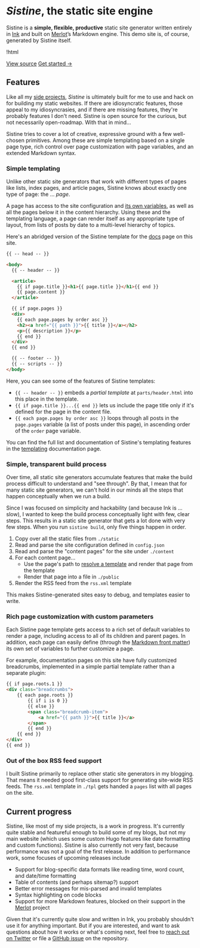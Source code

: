# _Sistine_, the static site engine

Sistine is a **simple, flexible, productive** static site generator written entirely in [Ink](https://dotink.co/) and built on [Merlot](https://github.com/thesephist/merlot)’s Markdown engine. This demo site is, of course, generated by Sistine itself.

!html <p class="button-group">
<a class="button filled" href="https://github.com/thesephist/sistine" target="_blank">View source</a>
<a class="button" href="/start/">Get started &rarr;</a>
</p>

## Features

Like all my [side projects](https://thesephist.com/projects/), _Sistine_ is ultimately built for me to use and hack on for building my static websites. If there are idiosyncratic features, those appeal to my idiosyncrasies, and if there are missing features, they're probably features I don't need. Sistine is open source for the curious, but not necessarily open-roadmap. With that in mind...

Sistine tries to cover a lot of creative, expressive ground with a few well-chosen primitives. Among these are simple templating based on a single page type, rich control over page customization with page variables, and an extended Markdown syntax.

### Simple templating

Unlike other static site generators that work with different types of pages like lists, index pages, and article pages, Sistine knows about exactly one type of page: the ... _page_.

A page has access to the site configuration and [its own variables](/docs/tpl/), as well as all the pages below it in the content hierarchy. Using these and the templating language, a page can render itself as any appropriate type of layout, from lists of posts by date to a multi-level hierarchy of topics.

Here's an abridged version of the Sistine template for the [docs](/docs/) page on this site.

```html
{{ -- head -- }}

<body>
  {{ -- header -- }}

  <article>
    {{ if page.title }}<h1>{{ page.title }}</h1>{{ end }}
    {{ page.content }}
  </article>

  {{ if page.pages }}
  <div>
    {{ each page.pages by order asc }}
    <h2><a href="{{ path }}">{{ title }}</a></h2>
    <p>{{ description }}</p>
    {{ end }}
  </div>
  {{ end }}

  {{ -- footer -- }}
  {{ -- scripts -- }}
</body>
```

Here, you can see some of the features of Sistine templates:

- `{{ -- header -- }}` embeds a _partial template_ at `parts/header.html` into this place in the template.
- `{{ if page.title }}...{{ end }}` lets us include the page title only if it's defined for the page in the content file.
- `{{ each page.pages by order asc }}` loops through all posts in the `page.pages` variable (a list of posts under this page), in ascending order of the `order` page variable.

You can find the full list and documentation of Sistine's templating features in the [templating](/docs/tpl/) documentation page.

### Simple, transparent build process

Over time, all static site generators accumulate features that make the build process difficult to understand and "see through". By that, I mean that for many static site generators, we can't hold in our minds all the steps that happen conceptually when we run a build.

Since I was focused on simplicity and hackability (and because Ink is ... slow), I wanted to keep the build process conceptually light with few, clear steps. This results in a static site generator that gets a lot done with very few steps. When you run `sistine build`, only five things happen in order.

1. Copy over all the static files from `./static`
2. Read and parse the site configuration defined in `config.json`
3. Read and parse the "content pages" for the site under `./content`
4. For each content page...
    - Use the page's path to [resolve a template](/docs/tpl/) and render that page from the template
    - Render that page into a file in `./public`
5. Render the RSS feed from the  `rss.xml` template

This makes Sistine-generated sites easy to debug, and templates easier to write.

### Rich page customization with custom parameters

Each Sistine page template gets access to a rich set of default variables to render a page, including access to all of its children and parent pages. In addition, each page can easily define (through the [Markdown front matter](/docs/markdown/)) its own set of variables to further customize a page.

For example, documentation pages on this site have fully customized breadcrumbs, implemented in a simple partial template rather than a separate plugin:

```html
{{ if page.roots.1 }}
<div class="breadcrumbs">
    {{ each page.roots }}
        {{ if i is 0 }}
        {{ else }}
        <span class="breadcrumb-item">
            <a href="{{ path }}">{{ title }}</a>
        </span>
        {{ end }}
    {{ end }}
</div>
{{ end }}
```

### Out of the box RSS feed support

I built Sistine primarily to replace other static site generators in my blogging. That means it needed good first-class support for generating site-wide RSS feeds. The `rss.xml` template in `./tpl` gets handed a `pages` list with all pages on the site.

## Current progress

Sistine, like most of my side projects, is a work in progress. It's currently quite stable and featureful enough to build some of my blogs, but not my main website (which uses some custom Hugo features like date formatting and custom functions). Sistine is also currently not very fast, because performance was not a goal of the first release. In addition to performance work, some focuses of upcoming releases include

- Support for blog-specific data formats like reading time, word count, and date/time formatting
- Table of contents (and perhaps sitemap?) support
- Better error messages for mis-parsed and invalid templates
- Syntax highlighting on code blocks
- Support for more Markdown features, blocked on their support in the [Merlot](https://github.com/thesephist/merlot) project

Given that it's currently quite slow and written in Ink, you probably shouldn't use it for anything important. But if you are interested, and want to ask questions about how it works or what's coming next, feel free to [reach out on Twitter](https://twitter.com/thesephist) or file a [GitHub issue](https://github.com/thesephist/sistine/issues) on the repository.

